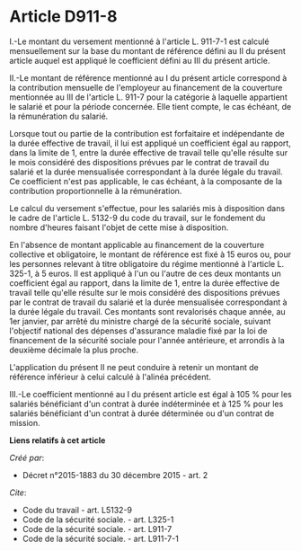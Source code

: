 # Article D911-8

I.-Le montant du versement mentionné à l'article L. 911-7-1 est calculé mensuellement sur la base du montant de référence
défini au II du présent article auquel est appliqué le coefficient défini au III du présent article. 

II.-Le montant de référence mentionné au I du présent article correspond à la contribution mensuelle de l'employeur au
financement de la couverture mentionnée au III de l'article L. 911-7 pour la catégorie à laquelle appartient le salarié et
pour la période concernée. Elle tient compte, le cas échéant, de la rémunération du salarié. 

Lorsque tout ou partie de la contribution est forfaitaire et indépendante de la durée effective de travail, il lui est
appliqué un coefficient égal au rapport, dans la limite de 1, entre la durée effective de travail telle qu'elle résulte sur
le mois considéré des dispositions prévues par le contrat de travail du salarié et la durée mensualisée correspondant à la
durée légale du travail. Ce coefficient n'est pas applicable, le cas échéant, à la composante de la contribution
proportionnelle à la rémunération. 

Le calcul du versement s'effectue, pour les salariés mis à disposition dans le cadre de l'article L. 5132-9 du code du
travail, sur le fondement du nombre d'heures faisant l'objet de cette mise à disposition. 

En l'absence de montant applicable au financement de la couverture collective et obligatoire, le montant de référence est
fixé à 15 euros ou, pour les personnes relevant à titre obligatoire du régime mentionné à l'article L. 325-1, à 5 euros. Il
est appliqué à l'un ou l'autre de ces deux montants un coefficient égal au rapport, dans la limite de 1, entre la durée
effective de travail telle qu'elle résulte sur le mois considéré des dispositions prévues par le contrat de travail du
salarié et la durée mensualisée correspondant à la durée légale du travail. Ces montants sont revalorisés chaque année, au
1er janvier, par arrêté du ministre chargé de la sécurité sociale, suivant l'objectif national des dépenses d'assurance
maladie fixé par la loi de financement de la sécurité sociale pour l'année antérieure, et arrondis à la deuxième décimale la
plus proche. 

L'application du présent II ne peut conduire à retenir un montant de référence inférieur à celui calculé à l'alinéa
précédent. 

III.-Le coefficient mentionné au I du présent article est égal à 105 % pour les salariés bénéficiant d'un contrat à durée
indéterminée et à 125 % pour les salariés bénéficiant d'un contrat à durée déterminée ou d'un contrat de mission.

**Liens relatifs à cet article**

_Créé par_:

  - Décret n°2015-1883 du 30 décembre 2015 - art. 2

_Cite_:

  - Code du travail - art. L5132-9
  - Code de la sécurité sociale. - art. L325-1
  - Code de la sécurité sociale. - art. L911-7
  - Code de la sécurité sociale. - art. L911-7-1
